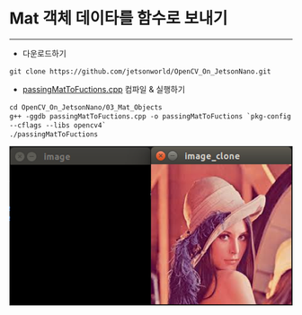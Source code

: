 # Mat 객체 데이타를 함수로 보내기
***
* 다운로드하기
```
git clone https://github.com/jetsonworld/OpenCV_On_JetsonNano.git
```

* [passingMatToFuctions.cpp](https://raw.githubusercontent.com/jetsonworld/OpenCV_On_JetsonNano/master/03_Mat_Objects/passingMatToFuctions.cpp) 컴파일 & 실행하기
```
cd OpenCV_On_JetsonNano/03_Mat_Objects
g++ -ggdb passingMatToFuctions.cpp -o passingMatToFuctions `pkg-config --cflags --libs opencv4`
./passingMatToFuctions
```

![passingMatToFuctions.png](https://raw.githubusercontent.com/jetsonworld/OpenCV_On_JetsonNano/master/03_Mat_Objects/passingMatToFuctions.png)
